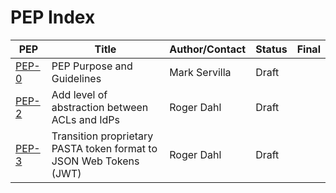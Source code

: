 # PEP Index

| PEP                    | Title                                                              | Author/Contact | Status | Final |
|------------------------|--------------------------------------------------------------------|----------------|--------|-------|
| [PEP-0](peps/pep-0.md) | PEP Purpose and Guidelines                                         | Mark Servilla  | Draft  |       |
| [PEP-2](peps/pep-2.md) | Add level of abstraction between ACLs and IdPs                     | Roger Dahl     | Draft  |       |
| [PEP-3](peps/pep-3.md) | Transition proprietary PASTA token format to JSON Web Tokens (JWT) | Roger Dahl     | Draft  |       |